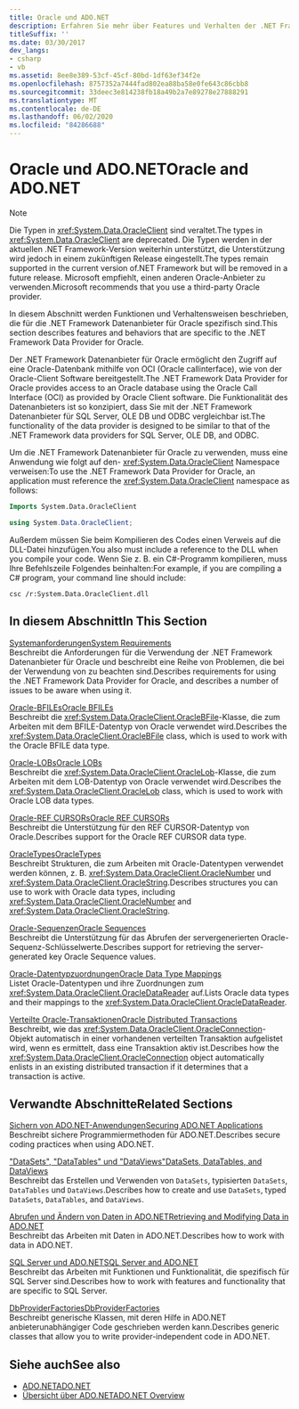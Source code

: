 ```yaml
---
title: Oracle und ADO.NET
description: Erfahren Sie mehr über Features und Verhalten der .NET Framework Datenanbieter für Oracle, die den Zugriff auf eine Oracle-Datenbank mithilfe der Oracle-Benutzeroberfläche ermöglicht.
titleSuffix: ''
ms.date: 03/30/2017
dev_langs:
- csharp
- vb
ms.assetid: 8ee8e389-53cf-45cf-80bd-1df63ef34f2e
ms.openlocfilehash: 8757352a7444fad802ea88ba58e0fe643c86cbb8
ms.sourcegitcommit: 33deec3e814238fb18a49b2a7e89278e27888291
ms.translationtype: MT
ms.contentlocale: de-DE
ms.lasthandoff: 06/02/2020
ms.locfileid: "84286688"
---
```

# <a name="oracle-and-adonet"></a><span data-ttu-id="2562d-103">Oracle und ADO.NET</span><span class="sxs-lookup"><span data-stu-id="2562d-103">Oracle and ADO.NET</span></span>
> [!NOTE]
> <span data-ttu-id="2562d-104">Die Typen in <xref:System.Data.OracleClient> sind veraltet.</span><span class="sxs-lookup"><span data-stu-id="2562d-104">The types in <xref:System.Data.OracleClient> are deprecated.</span></span> <span data-ttu-id="2562d-105">Die Typen werden in der aktuellen .NET Framework-Version weiterhin unterstützt, die Unterstützung wird jedoch in einem zukünftigen Release eingestellt.</span><span class="sxs-lookup"><span data-stu-id="2562d-105">The types remain supported in the current version of.NET Framework but will be removed in a future release.</span></span> <span data-ttu-id="2562d-106">Microsoft empfiehlt, einen anderen Oracle-Anbieter zu verwenden.</span><span class="sxs-lookup"><span data-stu-id="2562d-106">Microsoft recommends that you use a third-party Oracle provider.</span></span>  
  
 <span data-ttu-id="2562d-107">In diesem Abschnitt werden Funktionen und Verhaltensweisen beschrieben, die für die .NET Framework Datenanbieter für Oracle spezifisch sind.</span><span class="sxs-lookup"><span data-stu-id="2562d-107">This section describes features and behaviors that are specific to the .NET Framework Data Provider for Oracle.</span></span>  
  
 <span data-ttu-id="2562d-108">Der .NET Framework Datenanbieter für Oracle ermöglicht den Zugriff auf eine Oracle-Datenbank mithilfe von OCI (Oracle callinterface), wie von der Oracle-Client Software bereitgestellt.</span><span class="sxs-lookup"><span data-stu-id="2562d-108">The .NET Framework Data Provider for Oracle provides access to an Oracle database using the Oracle Call Interface (OCI) as provided by Oracle Client software.</span></span> <span data-ttu-id="2562d-109">Die Funktionalität des Datenanbieters ist so konzipiert, dass Sie mit der .NET Framework Datenanbieter für SQL Server, OLE DB und ODBC vergleichbar ist.</span><span class="sxs-lookup"><span data-stu-id="2562d-109">The functionality of the data provider is designed to be similar to that of the .NET Framework data providers for SQL Server, OLE DB, and ODBC.</span></span>  
  
 <span data-ttu-id="2562d-110">Um die .NET Framework Datenanbieter für Oracle zu verwenden, muss eine Anwendung wie folgt auf den- <xref:System.Data.OracleClient> Namespace verweisen:</span><span class="sxs-lookup"><span data-stu-id="2562d-110">To use the .NET Framework Data Provider for Oracle, an application must reference the <xref:System.Data.OracleClient> namespace as follows:</span></span>  
  
```vb  
Imports System.Data.OracleClient  
```  
  
```csharp  
using System.Data.OracleClient;  
```  
  
 <span data-ttu-id="2562d-111">Außerdem müssen Sie beim Kompilieren des Codes einen Verweis auf die DLL-Datei hinzufügen.</span><span class="sxs-lookup"><span data-stu-id="2562d-111">You also must include a reference to the DLL when you compile your code.</span></span> <span data-ttu-id="2562d-112">Wenn Sie z. B. ein C#-Programm kompilieren, muss Ihre Befehlszeile Folgendes beinhalten:</span><span class="sxs-lookup"><span data-stu-id="2562d-112">For example, if you are compiling a C# program, your command line should include:</span></span>  
  
```console
csc /r:System.Data.OracleClient.dll  
```  
  
## <a name="in-this-section"></a><span data-ttu-id="2562d-113">In diesem Abschnitt</span><span class="sxs-lookup"><span data-stu-id="2562d-113">In This Section</span></span>  
 [<span data-ttu-id="2562d-114">Systemanforderungen</span><span class="sxs-lookup"><span data-stu-id="2562d-114">System Requirements</span></span>](system-requirements-for-the-dotnet-data-provider-for-oracle.md)  
 <span data-ttu-id="2562d-115">Beschreibt die Anforderungen für die Verwendung der .NET Framework Datenanbieter für Oracle und beschreibt eine Reihe von Problemen, die bei der Verwendung von zu beachten sind.</span><span class="sxs-lookup"><span data-stu-id="2562d-115">Describes requirements for using the .NET Framework Data Provider for Oracle, and describes a number of issues to be aware when using it.</span></span>  
  
 [<span data-ttu-id="2562d-116">Oracle-BFILEs</span><span class="sxs-lookup"><span data-stu-id="2562d-116">Oracle BFILEs</span></span>](oracle-bfiles.md)  
 <span data-ttu-id="2562d-117">Beschreibt die <xref:System.Data.OracleClient.OracleBFile>-Klasse, die zum Arbeiten mit dem BFILE-Datentyp von Oracle verwendet wird.</span><span class="sxs-lookup"><span data-stu-id="2562d-117">Describes the <xref:System.Data.OracleClient.OracleBFile> class, which is used to work with the Oracle BFILE data type.</span></span>  
  
 [<span data-ttu-id="2562d-118">Oracle-LOBs</span><span class="sxs-lookup"><span data-stu-id="2562d-118">Oracle LOBs</span></span>](oracle-lobs.md)  
 <span data-ttu-id="2562d-119">Beschreibt die <xref:System.Data.OracleClient.OracleLob>-Klasse, die zum Arbeiten mit dem LOB-Datentyp von Oracle verwendet wird.</span><span class="sxs-lookup"><span data-stu-id="2562d-119">Describes the <xref:System.Data.OracleClient.OracleLob> class, which is used to work with Oracle LOB data types.</span></span>  
  
 [<span data-ttu-id="2562d-120">Oracle-REF CURSORs</span><span class="sxs-lookup"><span data-stu-id="2562d-120">Oracle REF CURSORs</span></span>](oracle-ref-cursors.md)  
 <span data-ttu-id="2562d-121">Beschreibt die Unterstützung für den REF CURSOR-Datentyp von Oracle.</span><span class="sxs-lookup"><span data-stu-id="2562d-121">Describes support for the Oracle REF CURSOR data type.</span></span>  
  
 [<span data-ttu-id="2562d-122">OracleTypes</span><span class="sxs-lookup"><span data-stu-id="2562d-122">OracleTypes</span></span>](oracletypes.md)  
 <span data-ttu-id="2562d-123">Beschreibt Strukturen, die zum Arbeiten mit Oracle-Datentypen verwendet werden können, z. B. <xref:System.Data.OracleClient.OracleNumber> und <xref:System.Data.OracleClient.OracleString>.</span><span class="sxs-lookup"><span data-stu-id="2562d-123">Describes structures you can use to work with Oracle data types, including <xref:System.Data.OracleClient.OracleNumber> and <xref:System.Data.OracleClient.OracleString>.</span></span>  
  
 [<span data-ttu-id="2562d-124">Oracle-Sequenzen</span><span class="sxs-lookup"><span data-stu-id="2562d-124">Oracle Sequences</span></span>](oracle-sequences.md)  
 <span data-ttu-id="2562d-125">Beschreibt die Unterstützung für das Abrufen der servergenerierten Oracle-Sequenz-Schlüsselwerte.</span><span class="sxs-lookup"><span data-stu-id="2562d-125">Describes support for retrieving the server-generated key Oracle Sequence values.</span></span>  
  
 [<span data-ttu-id="2562d-126">Oracle-Datentypzuordnungen</span><span class="sxs-lookup"><span data-stu-id="2562d-126">Oracle Data Type Mappings</span></span>](oracle-data-type-mappings.md)  
 <span data-ttu-id="2562d-127">Listet Oracle-Datentypen und ihre Zuordnungen zum <xref:System.Data.OracleClient.OracleDataReader> auf.</span><span class="sxs-lookup"><span data-stu-id="2562d-127">Lists Oracle data types and their mappings to the <xref:System.Data.OracleClient.OracleDataReader>.</span></span>  
  
 [<span data-ttu-id="2562d-128">Verteilte Oracle-Transaktionen</span><span class="sxs-lookup"><span data-stu-id="2562d-128">Oracle Distributed Transactions</span></span>](oracle-distributed-transactions.md)  
 <span data-ttu-id="2562d-129">Beschreibt, wie das <xref:System.Data.OracleClient.OracleConnection>-Objekt automatisch in einer vorhandenen verteilten Transaktion aufgelistet wird, wenn es ermittelt, dass eine Transaktion aktiv ist.</span><span class="sxs-lookup"><span data-stu-id="2562d-129">Describes how the <xref:System.Data.OracleClient.OracleConnection> object automatically enlists in an existing distributed transaction if it determines that a transaction is active.</span></span>  
  
## <a name="related-sections"></a><span data-ttu-id="2562d-130">Verwandte Abschnitte</span><span class="sxs-lookup"><span data-stu-id="2562d-130">Related Sections</span></span>  
 [<span data-ttu-id="2562d-131">Sichern von ADO.NET-Anwendungen</span><span class="sxs-lookup"><span data-stu-id="2562d-131">Securing ADO.NET Applications</span></span>](securing-ado-net-applications.md)  
 <span data-ttu-id="2562d-132">Beschreibt sichere Programmiermethoden für ADO.NET.</span><span class="sxs-lookup"><span data-stu-id="2562d-132">Describes secure coding practices when using ADO.NET.</span></span>  
  
 [<span data-ttu-id="2562d-133">"DataSets", "DataTables" und "DataViews"</span><span class="sxs-lookup"><span data-stu-id="2562d-133">DataSets, DataTables, and DataViews</span></span>](./dataset-datatable-dataview/index.md)  
 <span data-ttu-id="2562d-134">Beschreibt das Erstellen und Verwenden von `DataSets`, typisierten `DataSets`, `DataTables` und `DataViews`.</span><span class="sxs-lookup"><span data-stu-id="2562d-134">Describes how to create and use `DataSets`, typed `DataSets`, `DataTables`, and `DataViews`.</span></span>  
  
 [<span data-ttu-id="2562d-135">Abrufen und Ändern von Daten in ADO.NET</span><span class="sxs-lookup"><span data-stu-id="2562d-135">Retrieving and Modifying Data in ADO.NET</span></span>](retrieving-and-modifying-data.md)  
 <span data-ttu-id="2562d-136">Beschreibt das Arbeiten mit Daten in ADO.NET.</span><span class="sxs-lookup"><span data-stu-id="2562d-136">Describes how to work with data in ADO.NET.</span></span>  
  
 [<span data-ttu-id="2562d-137">SQL Server und ADO.NET</span><span class="sxs-lookup"><span data-stu-id="2562d-137">SQL Server and ADO.NET</span></span>](./sql/index.md)  
 <span data-ttu-id="2562d-138">Beschreibt das Arbeiten mit Funktionen und Funktionalität, die spezifisch für SQL Server sind.</span><span class="sxs-lookup"><span data-stu-id="2562d-138">Describes how to work with features and functionality that are specific to SQL Server.</span></span>  
  
 [<span data-ttu-id="2562d-139">DbProviderFactories</span><span class="sxs-lookup"><span data-stu-id="2562d-139">DbProviderFactories</span></span>](dbproviderfactories.md)  
 <span data-ttu-id="2562d-140">Beschreibt generische Klassen, mit deren Hilfe in ADO.NET anbieterunabhängiger Code geschrieben werden kann.</span><span class="sxs-lookup"><span data-stu-id="2562d-140">Describes generic classes that allow you to write provider-independent code in ADO.NET.</span></span>  
  
## <a name="see-also"></a><span data-ttu-id="2562d-141">Siehe auch</span><span class="sxs-lookup"><span data-stu-id="2562d-141">See also</span></span>

- [<span data-ttu-id="2562d-142">ADO.NET</span><span class="sxs-lookup"><span data-stu-id="2562d-142">ADO.NET</span></span>](index.md)
- [<span data-ttu-id="2562d-143">Übersicht über ADO.NET</span><span class="sxs-lookup"><span data-stu-id="2562d-143">ADO.NET Overview</span></span>](ado-net-overview.md)
